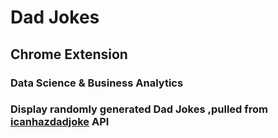 # Dad Jokes
## Chrome Extension
### Data Science & Business Analytics
### Display randomly generated Dad Jokes ,pulled from [icanhazdadjoke](https://icanhazdadjoke.com/) API
